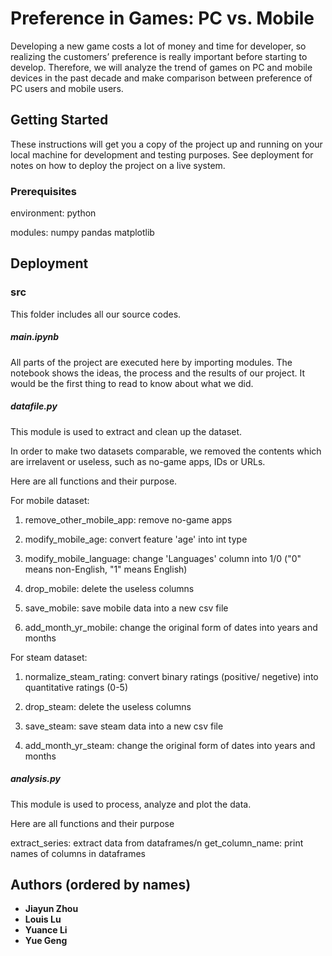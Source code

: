 # Preference in Games: PC vs. Mobile

Developing a new game costs a lot of money and time for developer, so realizing the customers’ preference is really important before starting to develop. Therefore, we will analyze the trend of games on PC and mobile devices in the past decade and make comparison between preference of PC users and mobile users.

## Getting Started

These instructions will get you a copy of the project up and running on your local machine for development and testing purposes. See deployment for notes on how to deploy the project on a live system.

### Prerequisites

environment: 
python

modules:
numpy
pandas
matplotlib

## Deployment

### src

This folder includes all our source codes.

##### main.ipynb

All parts of the project are executed here by importing modules.
The notebook shows the ideas, the process and the results of our project.
It would be the first thing to read to know about what we did.

##### datafile.py

This module is used to extract and clean up the dataset.

In order to make two datasets comparable, we removed the contents which are irrelavent or useless, such as no-game apps, IDs or URLs.

Here are all functions and their purpose.

For mobile dataset:

1. remove_other_mobile_app: remove no-game apps

2. modify_mobile_age: convert feature 'age' into int type

3. modify_mobile_language: change 'Languages' column into 1/0 ("0" means non-English, "1" means English)

4. drop_mobile: delete the useless columns

5. save_mobile: save mobile data into a new csv file

6. add_month_yr_mobile: change the original form of dates into years and months

For steam dataset:

1. normalize_steam_rating: convert binary ratings (positive/ negetive) into quantitative ratings (0-5)

2. drop_steam: delete the useless columns

3. save_steam: save steam data into a new csv file

4. add_month_yr_steam: change the original form of dates into years and months

##### analysis.py

This module is used to process, analyze and plot the data.

Here are all functions and their purpose

extract_series: extract data from dataframes/n
get_column_name: print names of columns in dataframes


## Authors (ordered by names)

* **Jiayun Zhou** 
* **Louis Lu** 
* **Yuance Li** 
* **Yue Geng** 
